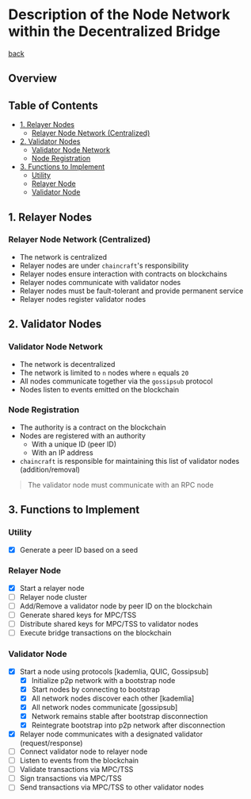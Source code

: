 # Description of the Node Network within the Decentralized Bridge <!-- omit in toc -->

[back](../README.md)

## Overview <!-- omit in toc -->

## Table of Contents <!-- omit in toc -->

- [1. Relayer Nodes](#1-relayer-nodes)
  - [Relayer Node Network (Centralized)](#relayer-node-network-centralized)
- [2. Validator Nodes](#2-validator-nodes)
  - [Validator Node Network](#validator-node-network)
  - [Node Registration](#node-registration)
- [3. Functions to Implement](#3-functions-to-implement)
  - [Utility](#utility)
  - [Relayer Node](#relayer-node)
  - [Validator Node](#validator-node)

## 1. Relayer Nodes

### Relayer Node Network (Centralized)

- The network is centralized
- Relayer nodes are under `chaincraft`'s responsibility
- Relayer nodes ensure interaction with contracts on blockchains
- Relayer nodes communicate with validator nodes
- Relayer nodes must be fault-tolerant and provide permanent service
- Relayer nodes register validator nodes

## 2. Validator Nodes

### Validator Node Network

- The network is decentralized
- The network is limited to `n` nodes where `n` equals `20`
- All nodes communicate together via the `gossipsub` protocol
- Nodes listen to events emitted on the blockchain

### Node Registration

- The authority is a contract on the blockchain
- Nodes are registered with an authority
  - With a unique ID (peer ID)
  - With an IP address
- `chaincraft` is responsible for maintaining this list of validator nodes (addition/removal)

> The validator node must communicate with an RPC node

## 3. Functions to Implement

### Utility

- [x] Generate a peer ID based on a seed

### Relayer Node

- [x] Start a relayer node
- [ ] Relayer node cluster
- [ ] Add/Remove a validator node by peer ID on the blockchain
- [ ] Generate shared keys for MPC/TSS
- [ ] Distribute shared keys for MPC/TSS to validator nodes
- [ ] Execute bridge transactions on the blockchain

### Validator Node

- [x] Start a node using protocols [kademlia, QUIC, Gossipsub]
  - [x] Initialize p2p network with a bootstrap node
  - [x] Start nodes by connecting to bootstrap
  - [x] All network nodes discover each other [kademlia]
  - [x] All network nodes communicate [gossipsub]
  - [x] Network remains stable after bootstrap disconnection
  - [x] Reintegrate bootstrap into p2p network after disconnection
- [x] Relayer node communicates with a designated validator (request/response)
- [ ] Connect validator node to relayer node
- [ ] Listen to events from the blockchain
- [ ] Validate transactions via MPC/TSS
- [ ] Sign transactions via MPC/TSS
- [ ] Send transactions via MPC/TSS to other validator nodes
